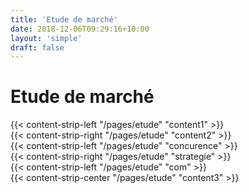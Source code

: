 ```yaml
---
title: 'Etude de marché'
date: 2018-12-06T09:29:16+10:00
layout: 'simple'
draft: false
---
```


# Etude de marché

<div>
{{< content-strip-left "/pages/etude" "content1" >}}
</div>
<div>
{{< content-strip-right "/pages/etude" "content2" >}}
</div>
<div>
{{< content-strip-left "/pages/etude" "concurence" >}}
</div>
<div>
{{< content-strip-right "/pages/etude" "strategie" >}}
</div>
<div>
{{< content-strip-left "/pages/etude" "com" >}}
</div>
<div>
{{< content-strip-center "/pages/etude" "content3" >}}
</div>

